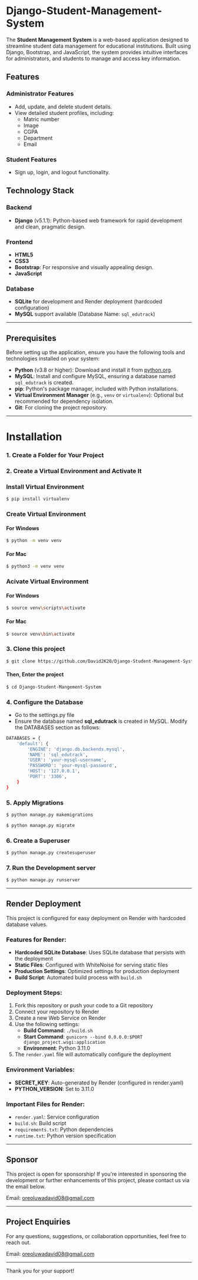 # Django-Student-Management-System 
The **Student Management System** is a web-based application designed to streamline student data management for educational institutions. Built using Django, Bootstrap, and JavaScript, the system provides intuitive interfaces for administrators, and students to manage and access key information.  

## Features  

### Administrator Features  
- Add, update, and delete student details.  
- View detailed student profiles, including:  
  - Matric number  
  - Image  
  - CGPA  
  - Department  
  - Email   

### Student Features  
- Sign up, login, and logout functionality.  

## Technology Stack  

### Backend  
- **Django** (v5.1.1): Python-based web framework for rapid development and clean, pragmatic design.  

### Frontend  
- **HTML5**  
- **CSS3**  
- **Bootstrap**: For responsive and visually appealing design.  
- **JavaScript**  

### Database  
- **SQLite** for development and Render deployment (hardcoded configuration)  
- **MySQL** support available (Database Name: `sql_edutrack`)

---

## Prerequisites  

Before setting up the application, ensure you have the following tools and technologies installed on your system:  
- **Python** (v3.8 or higher): Download and install it from [python.org](https://www.python.org/downloads/).  
- **MySQL**: Install and configure MySQL, ensuring a database named `sql_edutrack` is created.  
- **pip**: Python's package manager, included with Python installations.  
- **Virtual Environment Manager** (e.g., `venv` or `virtualenv`): Optional but recommended for dependency isolation.  
- **Git**: For cloning the project repository.  

---

# Installation

### 1. Create a Folder for Your Project  
### 2. Create a Virtual Environment and Activate It

### Install Virtual Environment

```bash
$ pip install virtualenv
```

### Create Virtual Environment

#### For Windows 

```bash
$ python -m venv venv
```

#### For Mac 

```bash
$ python3 -m venv venv
```

### Acivate Virtual Environment

#### For Windows 

```bash
$ source venv\scripts\activate
```

#### For Mac 

```bash
$ source venv\bin\activate
```

### 3. Clone this project

```bash
$ git clone https://github.com/David2K20/Django-Student-Management-System.git
```

#### Then, Enter the project

```bash
$ cd Django-Student-Mangement-System
```

### 4. Configure the Database
- Go to the settings.py file
- Ensure the database named **sql_edutrack** is created in MySQL. Modify the DATABASES section as follows:

```bash
DATABASES = {  
    'default': {  
        'ENGINE': 'django.db.backends.mysql',  
        'NAME': 'sql_edutrack',  
        'USER': 'your-mysql-username',  
        'PASSWORD': 'your-mysql-password',  
        'HOST': '127.0.0.1',  
        'PORT': '3306',  
    }  
}  
```

### 5. Apply Migrations

```bash
$ python manage.py makemigrations  
```

```bash
$ python manage.py migrate  
```

### 6. Create a Superuser

```bash
$ python manage.py createsuperuser  
```

### 7. Run the Development server

```bash
$ python manage.py runserver
```

---

## Render Deployment

This project is configured for easy deployment on Render with hardcoded database values.

### Features for Render:
- **Hardcoded SQLite Database**: Uses SQLite database that persists with the deployment
- **Static Files**: Configured with WhiteNoise for serving static files
- **Production Settings**: Optimized settings for production deployment
- **Build Script**: Automated build process with `build.sh`

### Deployment Steps:
1. Fork this repository or push your code to a Git repository
2. Connect your repository to Render
3. Create a new Web Service on Render
4. Use the following settings:
   - **Build Command**: `./build.sh`
   - **Start Command**: `gunicorn --bind 0.0.0.0:$PORT django_project.wsgi:application`
   - **Environment**: Python 3.11.0
5. The `render.yaml` file will automatically configure the deployment

### Environment Variables:
- **SECRET_KEY**: Auto-generated by Render (configured in render.yaml)
- **PYTHON_VERSION**: Set to 3.11.0

### Important Files for Render:
- `render.yaml`: Service configuration
- `build.sh`: Build script
- `requirements.txt`: Python dependencies
- `runtime.txt`: Python version specification

---

## Sponsor

This project is open for sponsorship! If you're interested in sponsoring the development or further enhancements of this project, please contact us via the email below.

Email: [oreoluwadavid08@gmail.com](mailto:oreoluwadavid08@gmail.com)

---

## Project Enquiries

For any questions, suggestions, or collaboration opportunities, feel free to reach out.

Email: [oreoluwadavid08@gmail.com](mailto:oreoluwadavid08@gmail.com)

---

Thank you for your support!
